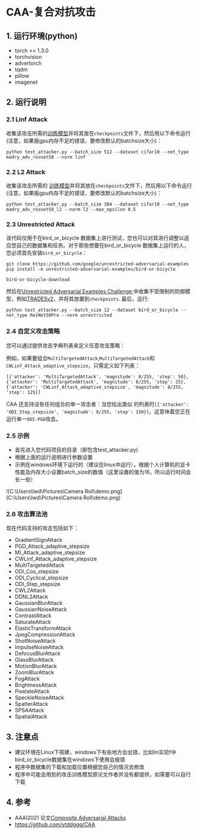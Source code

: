 # CAA-复合对抗攻击

## 1. 运行环境(python)

* torch >= 1.3.0
* torchvision
* advertorch
* tqdm
* pillow
* imagenet

## 2. 运行说明

### 2.1 Linf Attack

收集该攻击所需的[训练模型](https://www.dropbox.com/s/c9qlt1lbdnu9tlo/cifar_linf_8.pt?dl=0)并将其放在`checkpoints`文件下，然后用以下命令运行(注意，如果报gpu内存不足的错误，要修改默认的batchsize大小)：

```
python test_attacker.py --batch_size 512 --dataset cifar10 --net_type madry_adv_resnet50 --norm linf
```

### 2.2 L2 Attack

收集该攻击所需的 [训练模型](https://www.dropbox.com/s/1zazwjfzee7c8i4/cifar_l2_0_5.pt?dl=0)并将其放在`checkpoints`文件下，然后用以下命令运行(注意，如果报gpu内存不足的错误，要修改默认的batchsize大小)：

```
python test_attacker.py --batch_size 384 --dataset cifar10 --net_type madry_adv_resnet50_l2 --norm l2 --max_epsilon 0.5
```

### 2.3 Unrestricted Attack

该代码仅用于在bird_or_bicycle 数据集上进行测试，您也可以对其进行调整以适应您自己的数据集和任务。对于那些想要在bird_or_bicycle 数据集上运行的人，您必须首先安装`bird_or_bicycle`：

```
git clone https://github.com/google/unrestricted-adversarial-examples
pip install -e unrestricted-adversarial-examples/bird-or-bicycle

bird-or-bicycle-download
```

然后在[Unrestricted Adversarial Examples Challenge ](https://github.com/openphilanthropy/unrestricted-adversarial-examples)中收集不受限制的防御模型，例如[TRADESv2](https://github.com/xincoder/google_attack)，并将其放置到`checkpoints`. 最后，运行:

```
python test_attacker.py --batch_size 12 --dataset bird_or_bicycle --net_type ResNet50Pre --norm unrestricted
```

### 2.4 自定义攻击策略

您可以通过提供攻击字典列表来定义任意攻击策略：

例如，如果要组合`MultiTargetedAttack`,`MultiTargetedAttack`和`CWLinf_Attack_adaptive_stepsize`，只需定义如下列表：

```
[{'attacker': 'MultiTargetedAttack', 'magnitude': 8/255, 'step': 50}, {'attacker': 'MultiTargetedAttack', 'magnitude': 8/255, 'step': 25}, {'attacker': 'CWLinf_Attack_adaptive_stepsize', 'magnitude': 8/255, 'step': 125}]
```

CAA 还支持没有任何组合的单一攻击者：当您给出类似 的列表时`[{'attacker': 'ODI_Step_stepsize', 'magnitude': 8/255, 'step': 150}]`，这意味着您正在运行单一`ODI-PGD`攻击。

### 2.5 示例

* 首先进入您代码项目的目录（即包含test_attacker.py)
* 根据上面的运行说明进行参数设置
* 示例在windows环境下运行的（建议在linux中运行），根据个人计算机的显卡性能及内存大小设置batch_size的数值（这里设置的值为16，所以运行时间会长一些）

![C:\Users\lwd\Pictures\Camera Roll\demo.png](C:\Users\lwd\Pictures\Camera Roll\demo.png)

### 2.6 攻击算法池

现在代码支持的攻击包括如下：

- GradientSignAttack
- PGD_Attack_adaptive_stepsize
- MI_Attack_adaptive_stepsize
- CWLinf_Attack_adaptive_stepsize
- MultiTargetedAttack
- ODI_Cos_stepsize
- ODI_Cyclical_stepsize
- ODI_Step_stepsize
- CWL2Attack
- DDNL2Attack
- GaussianBlurAttack
- GaussianNoiseAttack
- ContrastAttack
- SaturateAttack
- ElasticTransformAttack
- JpegCompressionAttack
- ShotNoiseAttack
- ImpulseNoiseAttack
- DefocusBlurAttack
- GlassBlurAttack
- MotionBlurAttack
- ZoomBlurAttack
- FogAttack
- BrightnessAttack
- PixelateAttack
- SpeckleNoiseAttack
- SpatterAttack
- SPSAAttack
- SpatialAttack

## 3. 注意点

* 建议环境在Linux下搭建，windows下有些地方会出错，比如lin实验f中bird_or_bicycle数据集在windows下使用会报错
* 程序中数据集的下载和加载位置根据您自己的情况去修改
* 程序中可能会用到的攻击训练模型原论文作者并没有都提供，如需要可以自行下载

## 4. 参考

* AAAI2021 论文[Composite Adversarial Attacks](https://arxiv.org/abs/2012.05434)
* https://github.com/vtddggg/CAA